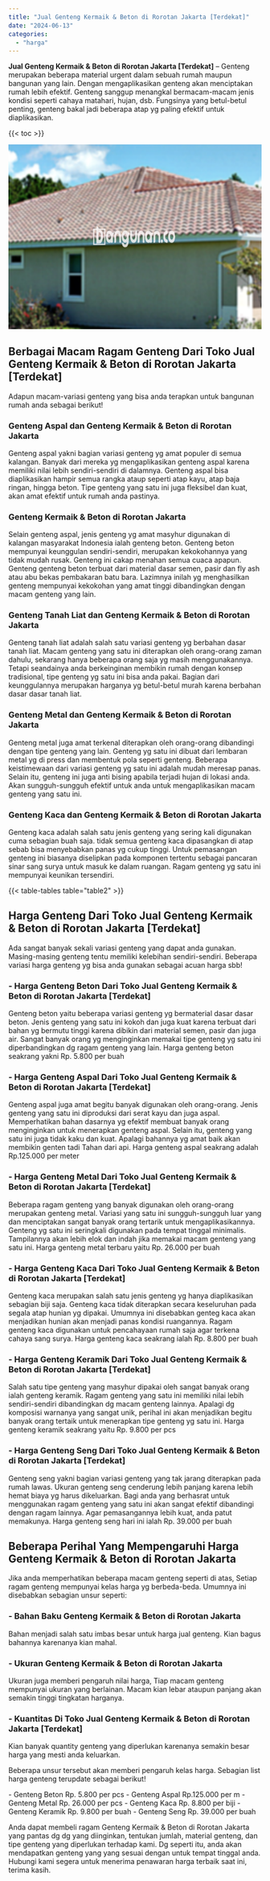 ```yaml
---
title: "Jual Genteng Kermaik & Beton di Rorotan Jakarta [Terdekat]"
date: "2024-06-13"
categories: 
  - "harga"
---
```


**Jual Genteng Kermaik & Beton di Rorotan Jakarta \[Terdekat\]** – Genteng merupakan beberapa material urgent dalam sebuah rumah maupun bangunan yang lain. Dengan mengaplikasikan genteng akan menciptakan rumah lebih efektif. Genteng sanggup menangkal bermacam-macam jenis kondisi seperti cahaya matahari, hujan, dsb. Fungsinya yang betul-betul penting, genteng bakal jadi beberapa atap yg paling efektif untuk diaplikasikan.

{{< toc >}}

![Jual Genteng Kermaik & Beton di Rorotan Jakarta [Terdekat]](/images/genteng-minimalis-murah16.png)

## Berbagai Macam Ragam Genteng Dari Toko Jual Genteng Kermaik & Beton di Rorotan Jakarta \[Terdekat\]

Adapun macam-variasi genteng yang bisa anda terapkan untuk bangunan rumah anda sebagai berikut!

### Genteng Aspal dan Genteng Kermaik & Beton di Rorotan Jakarta

Genteng aspal yakni bagian variasi genteng yg amat populer di semua kalangan. Banyak dari mereka yg mengaplikasikan genteng aspal karena memiliki nilai lebih sendiri-sendiri di dalamnya. Genteng aspal bisa diaplikasikan hampir semua rangka ataup seperti atap kayu, atap baja ringan, hingga beton. Tipe genteng yang satu ini juga fleksibel dan kuat, akan amat efektif untuk rumah anda pastinya.

### Genteng Kermaik & Beton di Rorotan Jakarta

Selain genteng aspal, jenis genteng yg amat masyhur digunakan di kalangan masyarakat Indonesia ialah genteng beton. Genteng beton mempunyai keunggulan sendiri-sendiri, merupakan kekokohannya yang tidak mudah rusak. Genteng ini cakap menahan semua cuaca apapun. Genteng genteng beton terbuat dari material dasar semen, pasir dan fly ash atau abu bekas pembakaran batu bara. Lazimnya inilah yg menghasilkan genteng mempunyai kekokohan yang amat tinggi dibandingkan dengan macam genteng yang lain.

### Genteng Tanah Liat dan Genteng Kermaik & Beton di Rorotan Jakarta

Genteng tanah liat adalah salah satu variasi genteng yg berbahan dasar tanah liat. Macam genteng yang satu ini diterapkan oleh orang-orang zaman dahulu, sekarang hanya beberapa orang saja yg masih menggunakannya. Tetapi seandainya anda berkeinginan membikin rumah dengan konsep tradisional, tipe genteng yg satu ini bisa anda pakai. Bagian dari keunggulannya merupakan harganya yg betul-betul murah karena berbahan dasar dasar tanah liat.

### Genteng Metal dan Genteng Kermaik & Beton di Rorotan Jakarta

Genteng metal juga amat terkenal diterapkan oleh orang-orang dibandingi dengan tipe genteng yang lain. Genteng yg satu ini dibuat dari lembaran metal yg di press dan membentuk pola seperti genteng. Beberapa keistimewaan dari variasi genteng yg satu ini adalah mudah meresap panas. Selain itu, genteng ini juga anti bising apabila terjadi hujan di lokasi anda. Akan sungguh-sungguh efektif untuk anda untuk mengaplikasikan macam genteng yang satu ini.

### Genteng Kaca dan Genteng Kermaik & Beton di Rorotan Jakarta

Genteng kaca adalah salah satu jenis genteng yang sering kali digunakan cuma sebagian buah saja. tidak semua genteng kaca dipasangkan di atap sebab bisa menyebabkan panas yg cukup tinggi. Untuk pemasangan genteng ini biasanya diselipkan pada komponen tertentu sebagai pancaran sinar sang surya untuk masuk ke dalam ruangan. Ragam genteng yg satu ini mempunyai keunikan tersendiri.

{{< table-tables table="table2" >}}

## Harga Genteng Dari Toko Jual Genteng Kermaik & Beton di Rorotan Jakarta \[Terdekat\]

Ada sangat banyak sekali variasi genteng yang dapat anda gunakan. Masing-masing genteng tentu memiliki kelebihan sendiri-sendiri. Beberapa variasi harga genteng yg bisa anda gunakan sebagai acuan harga sbb!

### \- Harga Genteng Beton Dari Toko Jual Genteng Kermaik & Beton di Rorotan Jakarta \[Terdekat\]

Genteng beton yaitu beberapa variasi genteng yg bermaterial dasar dasar beton. Jenis genteng yang satu ini kokoh dan juga kuat karena terbuat dari bahan yg bermutu tinggi karena dibikin dari material semen, pasir dan juga air. Sangat banyak orang yg menginginkan memakai tipe genteng yg satu ini diperbandingkan dg ragam genteng yang lain. Harga genteng beton seakrang yakni Rp. 5.800 per buah

### \- Harga Genteng Aspal Dari Toko Jual Genteng Kermaik & Beton di Rorotan Jakarta \[Terdekat\]

Genteng aspal juga amat begitu banyak digunakan oleh orang-orang. Jenis genteng yang satu ini diproduksi dari serat kayu dan juga aspal. Memperhatikan bahan dasarnya yg efektif membuat banyak orang menginginkan untuk menerapkan genteng aspal. Selain itu, genteng yang satu ini juga tidak kaku dan kuat. Apalagi bahannya yg amat baik akan membikin genten tadi Tahan dari api. Harga genteng aspal seakrang adalah Rp.125.000 per meter

### \- Harga Genteng Metal Dari Toko Jual Genteng Kermaik & Beton di Rorotan Jakarta \[Terdekat\]

Beberapa ragam genteng yang banyak digunakan oleh orang-orang merupakan genteng metal. Variasi yang satu ini sungguh-sungguh luar yang dan menciptakan sangat banyak orang tertarik untuk mengaplikasikannya. Genteng yg satu ini seringkali digunakan pada tempat tinggal minimalis. Tampilannya akan lebih elok dan indah jika memakai macam genteng yang satu ini. Harga genteng metal terbaru yaitu Rp. 26.000 per buah

### \- Harga Genteng Kaca Dari Toko Jual Genteng Kermaik & Beton di Rorotan Jakarta \[Terdekat\]

Genteng kaca merupakan salah satu jenis genteng yg hanya diaplikasikan sebagian biji saja. Genteng kaca tidak diterapkan secara keseluruhan pada segala atap hunian yg dipakai. Umumnya ini disebabkan genteg kaca akan menjadikan hunian akan menjadi panas kondisi ruangannya. Ragam genteng kaca digunakan untuk pencahayaan rumah saja agar terkena cahaya sang surya. Harga genteng kaca seakrang ialah Rp. 8.800 per buah

### \- Harga Genteng Keramik Dari Toko Jual Genteng Kermaik & Beton di Rorotan Jakarta \[Terdekat\]

Salah satu tipe genteng yang masyhur dipakai oleh sangat banyak orang ialah genteng keramik. Ragam genteng yang satu ini memiliki nilai lebih sendiri-sendiri dibandingkan dg macam genteng lainnya. Apalagi dg komposisi warnanya yang sangat unik, perihal ini akan menjadikan begitu banyak orang tertaik untuk menerapkan tipe genteng yg satu ini. Harga genteng keramik seakrang yaitu Rp. 9.800 per pcs

### \- Harga Genteng Seng Dari Toko Jual Genteng Kermaik & Beton di Rorotan Jakarta \[Terdekat\]

Genteng seng yakni bagian variasi genteng yang tak jarang diterapkan pada rumah lawas. Ukuran genteng seng cenderung lebih panjang karena lebih hemat biaya yg harus dikeluarkan. Bagi anda yang berhasrat untuk menggunakan ragam genteng yang satu ini akan sangat efektif dibandingi dengan ragam lainnya. Agar pemasangannya lebih kuat, anda patut memakunya. Harga genteng seng hari ini ialah Rp. 39.000 per buah

## Beberapa Perihal Yang Mempengaruhi Harga Genteng Kermaik & Beton di Rorotan Jakarta

Jika anda memperhatikan beberapa macam genteng seperti di atas, Setiap ragam genteng mempunyai kelas harga yg berbeda-beda. Umumnya ini disebabkan sebagian unsur seperti:

### \- Bahan Baku Genteng Kermaik & Beton di Rorotan Jakarta

Bahan menjadi salah satu imbas besar untuk harga jual genteng. Kian bagus bahannya karenanya kian mahal.

### \- Ukuran Genteng Kermaik & Beton di Rorotan Jakarta

Ukuran juga memberi pengaruh nilai harga, Tiap macam genteng mempunyai ukuran yang berlainan. Macam kian lebar ataupun panjang akan semakin tinggi tingkatan harganya.

### \- Kuantitas Di Toko Jual Genteng Kermaik & Beton di Rorotan Jakarta \[Terdekat\]

Kian banyak quantity genteng yang diperlukan karenanya semakin besar harga yang mesti anda keluarkan.

Beberapa unsur tersebut akan memberi pengaruh kelas harga. Sebagian list harga genteng terupdate sebagai berikut!

\- Genteng Beton Rp. 5.800 per pcs - Genteng Aspal Rp.125.000 per m - Genteng Metal Rp. 26.000 per pcs - Genteng Kaca Rp. 8.800 per biji - Genteng Keramik Rp. 9.800 per buah - Genteng Seng Rp. 39.000 per buah

Anda dapat membeli ragam Genteng Kermaik & Beton di Rorotan Jakarta yang pantas dg dg yang diinginkan, tentukan jumlah, material genteng, dan tipe genteng yang diperlukan terhadap kami. Dg seperti itu, anda akan mendapatkan genteng yang yang sesuai dengan untuk tempat tinggal anda. Hubungi kami segera untuk menerima penawaran harga terbaik saat ini, terima kasih.
